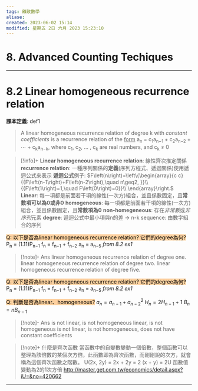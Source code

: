 ```yaml
---
tags: 離散數學
aliase: 
created: 2023-06-02 15:14
modified: 星期五 2日 六月 2023 15:23:10
---
```


# 8. Advanced Counting Techiques
***

# 8.2 Linear homogeneous recurrence relation

**課本定義**: def1
>A linear homogeneous recurrence relation of degree k with *constant coefficients* is a recurrence relation of the <u>form</u> a<sub>n</sub> = c<sub>1</sub>a<sub>n−1</sub> + c<sub>2</sub>a<sub>n−2</sub> + ⋯ + c<sub>k</sub>a<sub>n−k</sub>, where c<sub>1</sub>, c<sub>2</sub>, … , c<sub>k</sub> are real numbers, and c<sub>k</sub> ≠ 0

>[!info]+
>**Linear homogeneous recurrence relation**: 線性齊次推定關係
>**recurrence relation**: 一種序列關係的**定義**(序列方程式、遞迴關係)使用遞迴公式來表示
>**遞迴公式**例子: 
>$F\left(n\right)=\left\{\begin{array}{c c}{{F\left(n-1\right)+F\left(n-2\right),\quad n\geq2, }}\\ {{F\left(1\right)=1,\quad F\left(0\right)=0}}\\ \end{array}\right.$
>**Linear**: 每一項都是前面若干項的線性(一次方)組合，並且係數固定，且**常數項可以為0或非0**
>**homogeneous**: 每一項都是前面若干項的線性(一次方)組合，並且係數固定，且**常數項為0** 
>**non-homegeneous**: 存在*非常數*或*非序列*元素
>**degree**: 遞迴公式中最小項與n的差 -> n-k
>sequence: 由數字組合的序列

<mark style="background: #FFB86CA6;">Q: 以下是否為linear homogeneous recurrence relation? 它們的degree為何?</mark>
P<sub>n</sub> = (1.11)P<sub>n−1</sub> 
f<sub>n</sub> = f<sub>n−1</sub> + f<sub>n−2</sub>
a<sub>n</sub> = a<sub>n−5</sub>
*from 8.2 ex1*
>[!note]- Ans
linear homogeneous recurrence relation of degree one. 
linear homogeneous recurrence relation of degree two. 
linear homogeneous recurrence relation of degree five.
 
<mark style="background: #FFB86CA6;">Q: 以下是否為linear homogeneous recurrence relation? 它們的degree為何?</mark>
P<sub>n</sub> = (1.11)P<sub>n−1</sub> 
f<sub>n</sub> = f<sub>n−1</sub> + f<sub>n−2</sub>
a<sub>n</sub> = a<sub>n−5</sub>
*from 8.2 ex1*

<mark style="background: #FFB86CA6;">Q: 判斷是否為linear、homogeneous?</mark>
$a_n = a_{n−1} + a^2_{n−2}$
$H_n = 2H_{n−1}+1$
$B_n = nB_{n−1}$

>[!note]- Ans
>is not linear, is not homogeneous
>linear, is not homogeneous
>is not linear, is not homogeneous, does not have constant coefficients

>[!note]+ 什麼是齊次函數
>當函數中的自變數變動一個倍數，整個函數可以整理為該倍數的某個次方倍，此函數即為齊次函數，而剛剛說的次方，就會稱為這個齊次函數之階數。
>U(2x, 2y) = 2x + 2y = 2 (x + y) = 2U 函數值變動為2的1次方倍
>http://master.get.com.tw/economics/detail.aspx?iU=&no=420662

---

